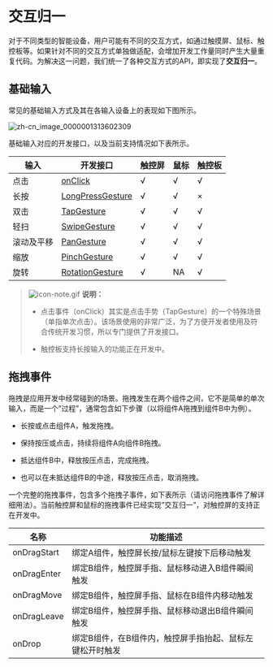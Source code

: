 # 交互归一


对于不同类型的智能设备，用户可能有不同的交互方式，如通过触摸屏、鼠标、触控板等。如果针对不同的交互方式单独做适配，会增加开发工作量同时产生大量重复代码。为解决这一问题，我们统一了各种交互方式的API，即实现了**交互归一**。


## 基础输入

常见的基础输入方式及其在各输入设备上的表现如下图所示。

![zh-cn_image_0000001313602309](figures/zh-cn_image_0000001313602309.jpg)

基础输入对应的开发接口，以及当前支持情况如下表所示。

| 输入 | 开发接口 | 触控屏 | 鼠标 | 触控板 |
| -------- | -------- | -------- | -------- | -------- |
| 点击 | [onClick](../../reference/arkui-ts/ts-universal-events-click.md) | √ | √ | √ |
| 长按 | [LongPressGesture](../../reference/arkui-ts/ts-basic-gestures-longpressgesture.md) | √ | √ | × |
| 双击 | [TapGesture](../../reference/arkui-ts/ts-basic-gestures-tapgesture.md) | √ | √ | √ |
| 轻扫 | [SwipeGesture](../../reference/arkui-ts/ts-basic-gestures-swipegesture.md) | √ | √ | √ |
| 滚动及平移 | [PanGesture](../../reference/arkui-ts/ts-basic-gestures-pangesture.md) | √ | √ | √ |
| 缩放 | [PinchGesture](../../reference/arkui-ts/ts-basic-gestures-pinchgesture.md) | √ | √ | √ |
| 旋转 | [RotationGesture](../../reference/arkui-ts/ts-basic-gestures-rotationgesture.md) | √ | NA | √ |

> ![icon-note.gif](public_sys-resources/icon-note.gif) **说明：**
> - 点击事件（onClick）其实是点击手势（TapGesture）的一个特殊场景（单指单次点击）。该场景使用的非常广泛，为了方便开发者使用及符合传统开发习惯，所以专门提供了开发接口。
> 
> - 触控板支持长按输入的功能正在开发中。


## 拖拽事件

拖拽是应用开发中经常碰到的场景。拖拽发生在两个组件之间，它不是简单的单次输入，而是一个”过程”，通常包含如下步骤（以将组件A拖拽到组件B中为例）。

- 长按或点击组件A，触发拖拽。

- 保持按压或点击，持续将组件A向组件B拖拽。

- 抵达组件B中，释放按压点击，完成拖拽。

- 也可以在未抵达组件B的中途，释放按压点击，取消拖拽。

一个完整的拖拽事件，包含多个拖拽子事件，如下表所示（请访问拖拽事件了解详细用法）。当前触控屏和鼠标的拖拽事件已经实现”交互归一”，对触控屏的支持正在开发中。

| 名称 | 功能描述 | 
| -------- | -------- |
| onDragStart | 绑定A组件，触控屏长按/鼠标左键按下后移动触发 | 
| onDragEnter | 绑定B组件，触控屏手指、鼠标移动进入B组件瞬间触发 | 
| onDragMove | 绑定B组件，触控屏手指、鼠标在B组件内移动触发 | 
| onDragLeave | 绑定B组件，触控屏手指、鼠标移动退出B组件瞬间触发 | 
| onDrop | 绑定B组件，在B组件内，触控屏手指抬起、鼠标左键松开时触发 | 
